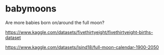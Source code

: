 # babymoons
Are more babies born on/around the full moon?

https://www.kaggle.com/datasets/fivethirtyeight/fivethirtyeight-births-dataset

https://www.kaggle.com/datasets/lsind18/full-moon-calendar-1900-2050

